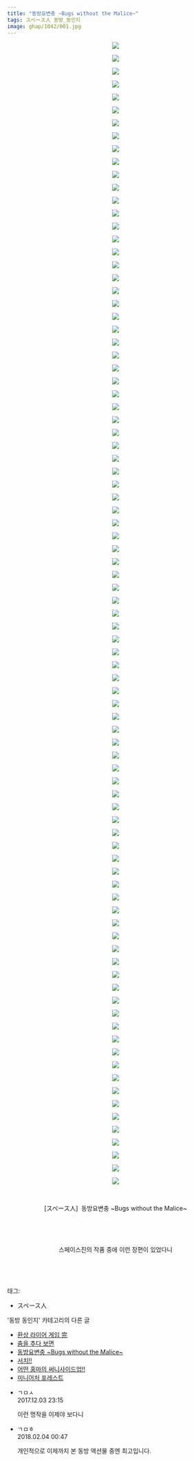 ```yaml
---
title: "동방요변충 ~Bugs without the Malice~"
tags: スペース人 동방_동인지
image: ghap/1042/001.jpg
---
```

<div class="article">
<p style="text-align: center; clear: none; float: none;"><img src="{{ site.nasurl }}/ghap/1042/001.jpg"/></p>
<p style="text-align: center; clear: none; float: none;"><img src="{{ site.nasurl }}/ghap/1042/002.jpg"/></p>
<p style="text-align: center; clear: none; float: none;"><img src="{{ site.nasurl }}/ghap/1042/003.jpg"/></p>
<p style="text-align: center; clear: none; float: none;"><img src="{{ site.nasurl }}/ghap/1042/004.jpg"/></p>
<p style="text-align: center; clear: none; float: none;"><img src="{{ site.nasurl }}/ghap/1042/005.jpg"/></p>
<p style="text-align: center; clear: none; float: none;"><img src="{{ site.nasurl }}/ghap/1042/006.jpg"/></p>
<p style="text-align: center; clear: none; float: none;"><img src="{{ site.nasurl }}/ghap/1042/007.jpg"/></p>
<p style="text-align: center; clear: none; float: none;"><img src="{{ site.nasurl }}/ghap/1042/008.jpg"/></p>
<p style="text-align: center; clear: none; float: none;"><img src="{{ site.nasurl }}/ghap/1042/009.jpg"/></p>
<p style="text-align: center; clear: none; float: none;"><img src="{{ site.nasurl }}/ghap/1042/010.jpg"/></p>
<p style="text-align: center; clear: none; float: none;"><img src="{{ site.nasurl }}/ghap/1042/011.jpg"/></p>
<p style="text-align: center; clear: none; float: none;"><img src="{{ site.nasurl }}/ghap/1042/012.jpg"/></p>
<p style="text-align: center; clear: none; float: none;"><img src="{{ site.nasurl }}/ghap/1042/013.jpg"/></p>
<p style="text-align: center; clear: none; float: none;"><img src="{{ site.nasurl }}/ghap/1042/014.jpg"/></p>
<p style="text-align: center; clear: none; float: none;"><img src="{{ site.nasurl }}/ghap/1042/015.jpg"/></p>
<p style="text-align: center; clear: none; float: none;"><img src="{{ site.nasurl }}/ghap/1042/016.jpg"/></p>
<p style="text-align: center; clear: none; float: none;"><img src="{{ site.nasurl }}/ghap/1042/017.jpg"/></p>
<p style="text-align: center; clear: none; float: none;"><img src="{{ site.nasurl }}/ghap/1042/018.jpg"/></p>
<p style="text-align: center; clear: none; float: none;"><img src="{{ site.nasurl }}/ghap/1042/019.jpg"/></p>
<p style="text-align: center; clear: none; float: none;"><img src="{{ site.nasurl }}/ghap/1042/020.jpg"/></p>
<p style="text-align: center; clear: none; float: none;"><img src="{{ site.nasurl }}/ghap/1042/021.jpg"/></p>
<p style="text-align: center; clear: none; float: none;"><img src="{{ site.nasurl }}/ghap/1042/022.jpg"/></p>
<p style="text-align: center; clear: none; float: none;"><img src="{{ site.nasurl }}/ghap/1042/023.jpg"/></p>
<p style="text-align: center; clear: none; float: none;"><img src="{{ site.nasurl }}/ghap/1042/024.jpg"/></p>
<p style="text-align: center; clear: none; float: none;"><img src="{{ site.nasurl }}/ghap/1042/025.jpg"/></p>
<p style="text-align: center; clear: none; float: none;"><img src="{{ site.nasurl }}/ghap/1042/026.jpg"/></p>
<p style="text-align: center; clear: none; float: none;"><img src="{{ site.nasurl }}/ghap/1042/027.jpg"/></p>
<p style="text-align: center; clear: none; float: none;"><img src="{{ site.nasurl }}/ghap/1042/028.jpg"/></p>
<p style="text-align: center; clear: none; float: none;"><img src="{{ site.nasurl }}/ghap/1042/029.jpg"/></p>
<p style="text-align: center; clear: none; float: none;"><img src="{{ site.nasurl }}/ghap/1042/030.jpg"/></p>
<p style="text-align: center; clear: none; float: none;"><img src="{{ site.nasurl }}/ghap/1042/031.jpg"/></p>
<p style="text-align: center; clear: none; float: none;"><img src="{{ site.nasurl }}/ghap/1042/032.jpg"/></p>
<p style="text-align: center; clear: none; float: none;"><img src="{{ site.nasurl }}/ghap/1042/033.jpg"/></p>
<p style="text-align: center; clear: none; float: none;"><img src="{{ site.nasurl }}/ghap/1042/034.jpg"/></p>
<p style="text-align: center; clear: none; float: none;"><img src="{{ site.nasurl }}/ghap/1042/035.jpg"/></p>
<p style="text-align: center; clear: none; float: none;"><img src="{{ site.nasurl }}/ghap/1042/036.jpg"/></p>
<p style="text-align: center; clear: none; float: none;"><img src="{{ site.nasurl }}/ghap/1042/037.jpg"/></p>
<p style="text-align: center; clear: none; float: none;"><img src="{{ site.nasurl }}/ghap/1042/038.jpg"/></p>
<p style="text-align: center; clear: none; float: none;"><img src="{{ site.nasurl }}/ghap/1042/039.jpg"/></p>
<p style="text-align: center; clear: none; float: none;"><img src="{{ site.nasurl }}/ghap/1042/040.jpg"/></p>
<p style="text-align: center; clear: none; float: none;"><img src="{{ site.nasurl }}/ghap/1042/041.jpg"/></p>
<p style="text-align: center; clear: none; float: none;"><img src="{{ site.nasurl }}/ghap/1042/042.jpg"/></p>
<p style="text-align: center; clear: none; float: none;"><img src="{{ site.nasurl }}/ghap/1042/043.jpg"/></p>
<p style="text-align: center; clear: none; float: none;"><img src="{{ site.nasurl }}/ghap/1042/044.jpg"/></p>
<p style="text-align: center; clear: none; float: none;"><img src="{{ site.nasurl }}/ghap/1042/045.jpg"/></p>
<p style="text-align: center; clear: none; float: none;"><img src="{{ site.nasurl }}/ghap/1042/046.jpg"/></p>
<p style="text-align: center; clear: none; float: none;"><img src="{{ site.nasurl }}/ghap/1042/047.jpg"/></p>
<p style="text-align: center; clear: none; float: none;"><img src="{{ site.nasurl }}/ghap/1042/048.jpg"/></p>
<p style="text-align: center; clear: none; float: none;"><img src="{{ site.nasurl }}/ghap/1042/049.jpg"/></p>
<p style="text-align: center; clear: none; float: none;"><img src="{{ site.nasurl }}/ghap/1042/050.jpg"/></p>
<p style="text-align: center; clear: none; float: none;"><img src="{{ site.nasurl }}/ghap/1042/051.jpg"/></p>
<p style="text-align: center; clear: none; float: none;"><img src="{{ site.nasurl }}/ghap/1042/052.jpg"/></p>
<p style="text-align: center; clear: none; float: none;"><img src="{{ site.nasurl }}/ghap/1042/053.jpg"/></p>
<p style="text-align: center; clear: none; float: none;"><img src="{{ site.nasurl }}/ghap/1042/054.jpg"/></p>
<p style="text-align: center; clear: none; float: none;"><img src="{{ site.nasurl }}/ghap/1042/055.jpg"/></p>
<p style="text-align: center; clear: none; float: none;"><img src="{{ site.nasurl }}/ghap/1042/056.jpg"/></p>
<p style="text-align: center; clear: none; float: none;"><img src="{{ site.nasurl }}/ghap/1042/057.jpg"/></p>
<p style="text-align: center; clear: none; float: none;"><img src="{{ site.nasurl }}/ghap/1042/058.jpg"/></p>
<p style="text-align: center; clear: none; float: none;"><img src="{{ site.nasurl }}/ghap/1042/059.jpg"/></p>
<p style="text-align: center; clear: none; float: none;"><img src="{{ site.nasurl }}/ghap/1042/060.jpg"/></p>
<p style="text-align: center; clear: none; float: none;"><img src="{{ site.nasurl }}/ghap/1042/061.jpg"/></p>
<p style="text-align: center; clear: none; float: none;"><img src="{{ site.nasurl }}/ghap/1042/062.jpg"/></p>
<p style="text-align: center; clear: none; float: none;"><img src="{{ site.nasurl }}/ghap/1042/063.jpg"/></p>
<p style="text-align: center; clear: none; float: none;"><img src="{{ site.nasurl }}/ghap/1042/064.jpg"/></p>
<p style="text-align: center; clear: none; float: none;"><img src="{{ site.nasurl }}/ghap/1042/065.jpg"/></p>
<p style="text-align: center; clear: none; float: none;"><img src="{{ site.nasurl }}/ghap/1042/066.jpg"/></p>
<p style="text-align: center; clear: none; float: none;"><img src="{{ site.nasurl }}/ghap/1042/067.jpg"/></p>
<p style="text-align: center; clear: none; float: none;"><img src="{{ site.nasurl }}/ghap/1042/068.jpg"/></p>
<p style="text-align: center; clear: none; float: none;"><img src="{{ site.nasurl }}/ghap/1042/069.jpg"/></p>
<p style="text-align: center; clear: none; float: none;"><img src="{{ site.nasurl }}/ghap/1042/070.jpg"/></p>
<p style="text-align: center; clear: none; float: none;"><img src="{{ site.nasurl }}/ghap/1042/071.jpg"/></p>
<p style="text-align: center; clear: none; float: none;"><img src="{{ site.nasurl }}/ghap/1042/072.jpg"/></p>
<p style="text-align: center; clear: none; float: none;"><img src="{{ site.nasurl }}/ghap/1042/073.jpg"/></p>
<p style="text-align: center; clear: none; float: none;"><img src="{{ site.nasurl }}/ghap/1042/074.jpg"/></p>
<p style="text-align: center; clear: none; float: none;"><img src="{{ site.nasurl }}/ghap/1042/075.jpg"/></p>
<p style="text-align: center; clear: none; float: none;"><img src="{{ site.nasurl }}/ghap/1042/076.jpg"/></p>
<p style="text-align: center; clear: none; float: none;"><img src="{{ site.nasurl }}/ghap/1042/077.jpg"/></p>
<p style="text-align: center; clear: none; float: none;"><img src="{{ site.nasurl }}/ghap/1042/078.jpg"/></p>
<p style="text-align: center; clear: none; float: none;"><img src="{{ site.nasurl }}/ghap/1042/079.jpg"/></p>
<p style="text-align: center; clear: none; float: none;"><img src="{{ site.nasurl }}/ghap/1042/080.jpg"/></p>
<p style="text-align: center; clear: none; float: none;"><img src="{{ site.nasurl }}/ghap/1042/081.jpg"/></p>
<p style="text-align: center; clear: none; float: none;"><img src="{{ site.nasurl }}/ghap/1042/082.jpg"/></p>
<p style="text-align: center; clear: none; float: none;"><img src="{{ site.nasurl }}/ghap/1042/083.jpg"/></p>
<p style="text-align: center; clear: none; float: none;"><img src="{{ site.nasurl }}/ghap/1042/084.jpg"/></p>
<p style="text-align: center; clear: none; float: none;"><img src="{{ site.nasurl }}/ghap/1042/085.jpg"/></p>
<p style="text-align: center; clear: none; float: none;"><img src="{{ site.nasurl }}/ghap/1042/086.jpg"/></p>
<p style="text-align: center; clear: none; float: none;"><img src="{{ site.nasurl }}/ghap/1042/087.jpg"/></p>
<p style="text-align: center; clear: none; float: none;"><img src="{{ site.nasurl }}/ghap/1042/088.jpg"/></p>
<p style="text-align: center; clear: none; float: none;"><img src="{{ site.nasurl }}/ghap/1042/089.jpg"/></p>
<p style="text-align: center; clear: none; float: none;"><br/></p>
<p style="text-align: center; clear: none; float: none;">[スペース人]  동방요변충 ~Bugs without the Malice~</p>
<p style="text-align: center; clear: none; float: none;"><br/></p>
<p style="text-align: center; clear: none; float: none;"><br/></p>
<p style="text-align: center; clear: none; float: none;">스페이스진의 작품 중에 이런 장편이 있었다니</p>
<p style="text-align: center; clear: none; float: none;"><br/></p>
<p><br/></p>
</div><div class="tagTrail">
<p>태그: </p>
<ul>
<li>スペース人</li>
</ul>
</div><div class="another">
<p>'동방 동인지' 카테고리의 다른 글</p>
<ul>
<li><a href="/2016-07-23-ghap_1044">환상 라이어 게임 完</a></li>
<li><a href="/2016-07-23-ghap_1043">춤을 추다 보면</a></li>
<li><a href="/2016-07-23-ghap_1042">동방요변충 ~Bugs without the Malice~</a></li>
<li><a href="/2016-07-23-ghap_1041">서치!!</a></li>
<li><a href="/2016-07-23-ghap_1040">어떤 홍마의 써니사이드업!!</a></li>
<li><a href="/2016-07-23-ghap_1039">미니어처 포레스트</a></li>
</ul>
</div><div class="cb_module cb_fluid">
<div class="cb_wrt cb_profile">
<div class="comment">
<ul>
<li class="cb_thumb_off" id="comment15143998">
<div class="cb_comment_area">
<div class="cb_info_area">
<div class="cb_section">
<span class="cb_nick_name">ㄱㅁㅅ</span>
</div>
<div class="cb_section">
<span class="cb_date">2017.12.03 23:15 </span>
</div>
</div>
<div class="cb_dsc_comment">
<p class="cb_dsc">
											이런 명작을 이제야 보다니
										</p>
</div>
</div></li>
<li class="cb_thumb_off" id="comment15191258">
<div class="cb_comment_area">
<div class="cb_info_area">
<div class="cb_section">
<span class="cb_nick_name">ㄱㅁㅎ</span>
</div>
<div class="cb_section">
<span class="cb_date">2018.02.04 00:47 </span>
</div>
</div>
<div class="cb_dsc_comment">
<p class="cb_dsc">
											개인적으로 이제까지 본 동방 액션물 중엔 최고입니다.
										</p>
</div>
</div></li>
</ul>
</div>
</div><!-- commentList close -->
</div>
<br/>
<p id="refer"></p>
<br/>

